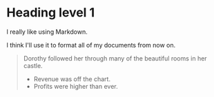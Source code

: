 # Heading level 1
I really like using Markdown.

I think I'll use it to format all of my documents from now on.
> Dorothy followed her through many of the beautiful rooms in her castle.
> - Revenue was off the chart.
> - Profits were higher than ever.
